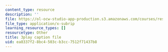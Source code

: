 ```yaml
---
content_type: resource
description: ''
file: https://ol-ocw-studio-app-production.s3.amazonaws.com/courses/res-18-006-calculus-revisited-single-variable-calculus-fall-2010/ea8337f28bc4503cb3cc7512f71437b8_Fe9DPXvt2ps.vtt
file_type: application/x-subrip
learning_resource_types: []
resourcetype: Other
title: 3play caption file
uid: ea8337f2-8bc4-503c-b3cc-7512f71437b8
---
```

